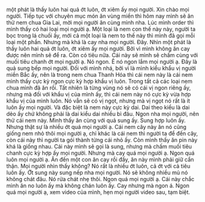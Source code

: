 một phát là thấy luôn hai quả ớt luôn, ớt xiêm ấy mọi người. Xin chào mọi người. Tiếp tục với chuyên mục món ăn vùng miền thì hôm nay mình sẽ ăn thử nem chua Gia Lai, mời mọi người ăn cùng mình nha. Lúc mình order thì mình thấy có hai loại mọi người ạ. Một loại là nem con thế này này, người ta bọc trong lá chuối ấy, mới cả một loại là nem to thế này thì mình đã gọi mỗi loại một phần. Nhưng mà khá là cay nha mọi người. Đây. Nhìn một phát là thấy luôn hai quả ớt luôn, ớt xiêm ấy mọi người. Bởi vì mình không ăn cay được nên mình sẽ để ra. Còn có tiêu nữa. Cái này sẽ mình sẽ chấm cùng với muối tiêu chanh ớt mọi người ạ. Nó ngon. Ê nó ngon lắm mọi người ạ. Đây là quả sung bếp mọi người. Đối với mình nhá, bởi vì là mình kiểu khẩu vị người miền Bắc ấy, nên là trong nem chua Thanh Hóa thì cái nem này là cái nem mình thấy cực kỳ ngon cực kỳ hợp khẩu vị luôn. Trong tất cả các loại nem chua mình đã ăn rồi. Tất nhiên là từng vùng nó sẽ có cái vị ngon riêng ấy, nhưng mà đối với khẩu vị của mình ấy, thì cái nem này nó cực kỳ vừa hợp khẩu vị của mình luôn. Nó vẫn sẽ có vị ngọt, nhưng mà vị ngọt nó rất là ít luôn ấy mọi người. Và đặc biệt là nem này cực kỳ dai. Dai theo kiểu là dai dẻo ấy chứ không phải là dai kiểu dai nhiều bì đâu. Ngon nha mọi người, nên thử cái nem này. Mình thấy ăn cùng với quả sung ấy. Sung hợp luôn ấy. Nhưng thật sự là nhiều ớt quá mọi người ạ. Cái nem cây này ăn nó cũng giống nem nhỏ thôi mọi người ạ, chỉ khác là cái nem thì người ta để đến cây, còn cái này thì người ta gói thành từng cái nhỏ ấy. Còn mình thấy ăn pin này khá là giống nhau. Cái này mình sẽ gọi là sung, nhưng mà chấm muối tiêu chanh cực kỳ hợp ấy mọi người. Nhưng mà cay quá mọi người ạ. Ngon quá luôn mọi người ạ. Ăn đến một con ăn cay rồi đấy, ăn này mình phải giữ cẩn thận. Mọi người nhìn thấy không? Nó rất là nhiều ớt luôn, cả ớt với cả tiêu luôn ấy. Ớt sung này sung nếp nha mọi người. Nó sẽ không nhiều mủ nó không chát đâu. Nó rửa chát nhẹ thôi. Ngon quá mọi người ạ. Cái này chắc mình ăn no luôn ấy mà không chán luôn ấy. Cay nhưng mà ngon á. Ngon quá mọi người ạ, xem video của mình, hẹn mọi người video sau, tạm biệt.